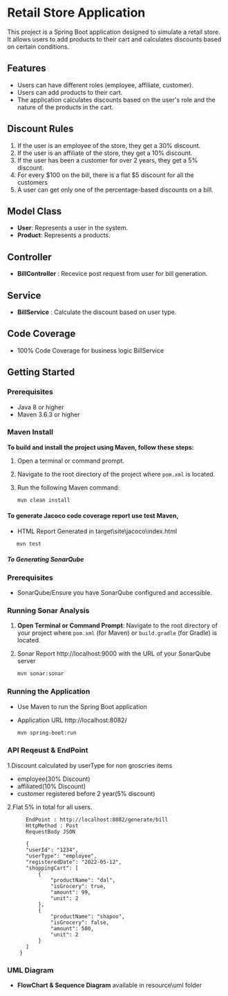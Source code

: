 # Retail Store Application

This project is a Spring Boot application designed to simulate a retail store. It allows users to add products to their cart and calculates discounts based on certain conditions.

## Features

- Users can have different roles (employee, affiliate, customer).
- Users can add products to their cart.
- The application calculates discounts based on the user's role and the nature of the products in the cart.

## Discount Rules

1. If the user is an employee of the store, they get a 30% discount.
2. If the user is an affiliate of the store, they get a 10% discount.
3. If the user has been a customer for over 2 years, they get a 5% discount.
4. For every $100 on the bill, there is a flat $5 discount for all the customers
6. A user can get only one of the percentage-based discounts on a bill.

## Model Class
- **User**: Represents a user in the system.
- **Product**: Represents a products.

## Controller
- **BillController** : Recevice post request from user for bill generation.

## Service
- **BillService** : Calculate the discount based on user type. 

## Code Coverage
- 100% Code Coverage for business logic BillService



## Getting Started

### Prerequisites

- Java 8 or higher
- Maven 3.6.3 or higher

### Maven Install

**To build and install the project using Maven, follow these steps:**

1. Open a terminal or command prompt.
2. Navigate to the root directory of the project where `pom.xml` is located.
3. Run the following Maven command:

   ```bash
   mvn clean install
   ```

#### To generate Jacoco code coverage report use test Maven, 
- HTML Report Generated in target\site\jacoco\index.html

```bash
   mvn test
```

##### To Generating SonarQube

### Prerequisites

- SonarQube/Ensure you have SonarQube configured and accessible.

### Running Sonar Analysis

1. **Open Terminal or Command Prompt**: Navigate to the root directory of your project where `pom.xml` (for Maven) or `build.gradle` (for Gradle) is located.
2. Sonar Report http://localhost:9000 with the URL of your SonarQube server

   ```bash
   mvn sonar:sonar 
   ```

### Running the Application
- Use Maven to run the Spring Boot application
- Application URL http://localhost:8082/

    ```bash
   mvn spring-boot:run
    ```

### API Reqeust & EndPoint

1.Discount calculated by userType for non groscries items
   - employee(30% Discount)
   - affiliated(10% Discount)
   - customer registered before 2 year(5% discount)

2.Flat 5% in total for all users.

          EndPoint : http://localhost:8082/generate/bill
          HttpMethod : Post
          RequestBody JSON
    
          {
          "userId": "1234",
          "userType": "employee",
          "registeredDate": "2022-05-12",
          "shoppingCart": [
              {
                  "productName": "dal",
                  "isGrocery": true,
                  "amount": 99,
                  "unit": 2
              },
              {
                  "productName": "shapoo",
                  "isGrocery": false,
                  "amount": 500,
                  "unit": 2
              }
          ]
        }


### UML Diagram
- **FlowChart & Sequence Diagram** available in resource\uml folder

